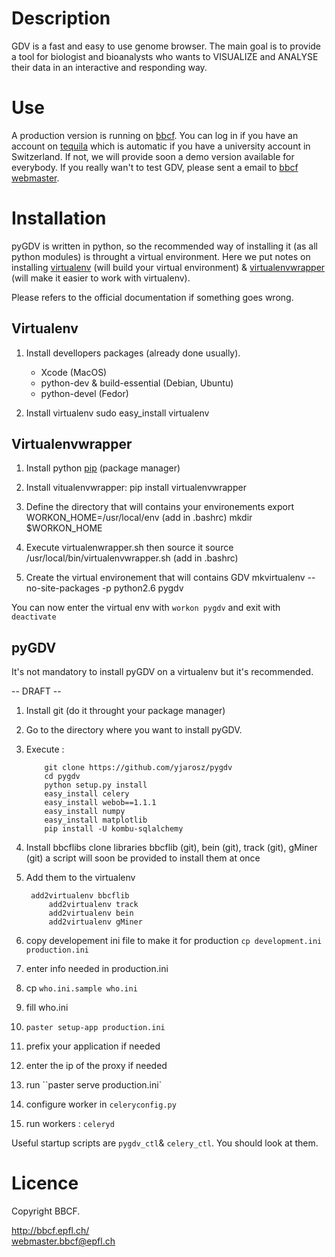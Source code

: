 Description
================================================================
GDV is a fast and easy to use genome browser. 
The main goal is to provide a tool for biologist and bioanalysts 
who wants to VISUALIZE and ANALYSE their data in an interactive and responding way.

Use
================================================================
A production version is running on [bbcf](http://gdv.epfl.ch/pygdv). 
You can log in if you have an account on [tequila](https://tequila.epfl.ch/) which is automatic if
you have a university account in Switzerland. If not, we will provide soon a demo version 
available for everybody. If you really wan't to test GDV, please sent a email to [bbcf webmaster](mailto:webmaster.bbcf@epfl.ch).


Installation
================================================================
pyGDV is written in python, so the recommended way of installing it (as all python modules)
is throught a virtual environment.
Here we put notes on installing [virtualenv](http://pypi.python.org/pypi/virtualenv) (will build your virtual environment)
& [virtualenvwrapper](http://pypi.python.org/pypi/virtualenvwrapper) (will make it easier to work with virtualenv).

Please refers to the official documentation if something goes wrong.

Virtualenv
----------------------------------------------------------------
1. Install devellopers packages (already done usually).
    * Xcode (MacOS)
    * python-dev & build-essential (Debian, Ubuntu)
    * python-devel (Fedor)

2. Install virtualenv
    sudo easy_install virtualenv


Virtualenvwrapper
----------------------------------------------------------------

1. Install python [pip](http://www.pip-installer.org/en/latest/index.html) (package manager)

2. Install vitualenvwrapper:
    pip install virtualenvwrapper

3. Define the directory that will contains your environements
    export WORKON_HOME=/usr/local/env (add in .bashrc)
    mkdir $WORKON_HOME

4. Execute virtualenwrapper.sh then source it
    source /usr/local/bin/virtualenvwrapper.sh (add in .bashrc)


5. Create the virtual environement that will contains GDV
    mkvirtualenv --no-site-packages -p python2.6 pygdv

You can now enter the virtual env with ``workon pygdv`` and exit with ``deactivate``


pyGDV
-----------------------------------------------------------------
It's not mandatory to install pyGDV on a virtualenv but it's recommended.


-- DRAFT --

1. Install git (do it throught your package manager)

2. Go to the directory where you want to install pyGDV.

3. Execute : 

	       git clone https://github.com/yjarosz/pygdv
   	       cd pygdv
	       python setup.py install
	       easy_install celery
	       easy_install webob==1.1.1
	       easy_install numpy
	       easy_install matplotlib
	       pip install -U kombu-sqlalchemy
	       

4. Install bbcflibs
   clone libraries bbcflib (git), bein (git), track (git), gMiner (git)
   a script will soon be provided to install them at once
   
5. Add them to the virtualenv
         
		add2virtualenv bbcflib
    		add2virtualenv track
    		add2virtualenv bein
    		add2virtualenv gMiner

6. copy developement ini file to make it for production
   ``cp development.ini production.ini``

7. enter info needed in production.ini

8. cp ``who.ini.sample who.ini``

9. fill who.ini

10. ``paster setup-app production.ini``

11. prefix your application if needed

12. enter the ip of the proxy if needed

13. run ``paster serve production.ini`

14. configure worker in ``celeryconfig.py``

15. run workers : ``celeryd``


Useful startup scripts are ``pygdv_ctl``& ``celery_ctl``. You should look at them.


Licence
================================================================
Copyright BBCF.
 
http://bbcf.epfl.ch/              
webmaster.bbcf@epfl.ch            

